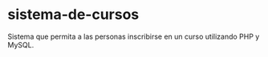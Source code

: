 # sistema-de-cursos
Sistema que permita a las personas inscribirse en un curso utilizando PHP y MySQL.
